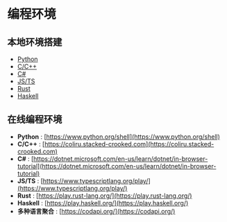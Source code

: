# 编程环境

## 本地环境搭建

- [Python]()
- [C/C++]()
- [C#]()
- [JS/TS]()
- [Rust]()
- [Haskell]()

## 在线编程环境

- **Python** : [https://www.python.org/shell](https://www.python.org/shell)
- **C/C++** : [https://coliru.stacked-crooked.com](https://coliru.stacked-crooked.com)
- **C#** : [https://dotnet.microsoft.com/en-us/learn/dotnet/in-browser-tutorial](https://dotnet.microsoft.com/en-us/learn/dotnet/in-browser-tutorial)
- **JS/TS** : [https://www.typescriptlang.org/play/](https://www.typescriptlang.org/play/)
- **Rust** : [https://play.rust-lang.org/](https://play.rust-lang.org/)
- **Haskell** : [https://play.haskell.org/](https://play.haskell.org/)
- **多种语言聚合** : [https://codapi.org/](https://codapi.org/)
